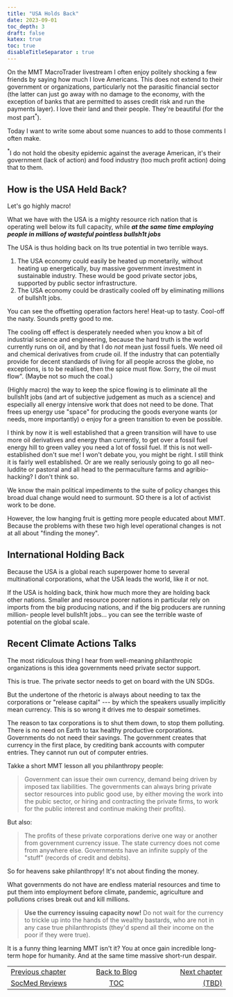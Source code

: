```yaml
---
title: "USA Holds Back"
date: 2023-09-01
toc_depth: 3
draft: false
katex: true
toc: true
disableTitleSeparator : true
---
```


On the MMT MacroTrader livestream I often enjoy politely shocking a few 
friends by saying how much I love Americans. This does not extend to their 
government or organizations, particularly not the parasitic financial sector 
(the latter can just go away with no damage to the economy, with the exception 
of banks that are permitted to asses credit risk and run the payments layer).
I love their land and their people. They're beautiful (for the most 
part${}^\ast$).

Today I want to write some about some nuances to add to those comments I 
often make.

${}^\ast$I do not hold the obesity epidemic against the average American, 
it's their government (lack of action) and food industry (too much profit 
action) doing that to them.


## How is the USA Held Back?

Let's go highly macro!

What we have with the USA is a mighty resource rich nation that is operating 
well below its full capacity, while 
**_at the same time employing people in millions of wasteful pointless bullsh1t jobs_**

The USA is thus holding back on Its true potential in two terrible ways.

1. The USA economy could easily be heated up monetarily, without heating up 
energetically, buy massive government investment in sustainable industry. 
These would be good private sector jobs, supported by public sector 
infrastructure.
2. The USA economy could be drastically cooled off by eliminating millions 
of bullsh1t jobs.

You can see the offsetting operation factors here! Heat-up to tasty. 
Cool-off the nasty. Sounds pretty good to me.

The cooling off effect is desperately needed when you know a bit of 
industrial science and engineering, because the hard truth is the world 
currently runs on oil, and by that I do *not* mean just fossil fuels. We need 
oil and chemical derivatives from crude oil. If the industry that can potentially 
provide for decent standards of living for all people across the globe, no 
exceptions, is to be realised, then the spice must flow. Sorry, the oil must 
flow". (Maybe not so much the coal.)

(Highly macro) the way to keep the spice flowing is to eliminate all the 
bullsh1t jobs (and art of subjective judgement as much as a science) and 
especially all energy intensive work that does not need to be done. That frees 
up energy use "space" for producing the goods everyone wants (or needs, 
more importantly) o enjoy for a green transition to even be possible.

I think by now it is well established that a green transition will have to 
use more oil derivatives and energy than currently, to get over a fossil 
fuel energy hill to  green valley you need a lot of fossil fuel.
If this is not well-established don't sue me!  I won't debate you, you might 
be right. I still think it is fairly well established. Or are we really 
seriously going to go all neo-luddite or pastoral and all head to the 
permaculture farms and agribio-hacking? I don't think so.

We know the main political impediments to the suite of policy changes this 
broad dual change would need to surmount. SO there is a lot of 
activist work to be done.

However, the low hanging fruit is getting more people educated about MMT. 
Because the problems with these two high level operational changes is not 
at all about "finding the money".

## International Holding Back

Because the USA is a global reach superpower home to several multinational 
corporations, what the USA leads the world, like it or not.

If the USA is holding back, think how much more they are holding back other 
nations.  Smaller and resource poorer nations in particular rely on imports 
from the big producing nations, and if the big producers are running million-
people level bullsh1t jobs... you can see the terrible waste of potential on the global scale.


## Recent Climate Actions Talks

The most ridiculous thing I hear from well-meaning philanthropic organizations 
is this idea governments need private sector support.

This is true. The private sector needs to get on board with the UN SDGs.

But the undertone of the rhetoric is always about needing to tax the 
corporations or "release capital" --- by which the speakers usually implicitly 
mean currency. This is so wrong it drives me to despair sometimes.

The reason to tax corporations is to shut them down, to stop them polluting. 
There is no need on Earth to tax healthy productive corporations. Governments 
do not need their savings. The government creates that currency in the first 
place, by crediting bank accounts with computer entries. They cannot run out 
of computer entries.

Takke a short MMT lesson all you philanthropy people:
> Government can issue their own currency, demand being driven by imposed 
tax liabilities. The governments can always bring private sector resources 
into public good use, by either moving the work into the pubic sector, or 
hiring and contracting the private firms, to work for the public interest and 
continue making their profits).


But also:
>The profits of these private corporations derive one way or another from 
government currency issue. The state currency does not come from anywhere 
else. Governments have an infinite supply of the "stuff" (records of credit 
and debits).

So for heavens sake philanthropy!  It's not about finding the money.

What governments do not have are endless material resources and time to 
put them into employment before climate, pandemic, agriculture and 
pollutions crises break out and kill millions.

> **Use the currency issuing capacity now!** Do not wait for the currency 
to trickle up into the hands of the wealthy bastards, who are not in any 
case true philanthropists (they'd spend all their income on the poor if 
they were true).

It is a funny thing learning MMT isn't it? You at once gain incredible 
long-term hope for humanity. And at the same time massive short-run despair.

<table style="border-collapse: collapse; border=0;">
    <colgroup>
       <col span="1" style="width: 25%;">
       <col span="1" style="width: 15%;">
       <col span="1" style="width: 25%;">
    </colgroup>
<tr style="border: 1px solid color:#0f0f0f;">
<td style="border: 1px solid color:#0f0f0f;"><a href="../36_socmedreviews">Previous chapter</a></td>
<td style="border: 1px solid color:#0f0f0f; text-align:center;"><a href="../">Back to Blog</a></td>
<td style="border: 1px solid color:#0f0f0f; text-align:right;"><a href="./">Next chapter</a></td>
</tr>
<tr style="border: 1px solid color:#0f0f0f;">
<td style="border: 1px solid color:#0f0f0f;"><a href="../36_socmedreviews">SocMed Reviews</a></td>
<td style="border: 1px solid color:#0f0f0f; text-align:center;"><a href="../">TOC</a></td>
<td style="border: 1px solid color:#0f0f0f; text-align:right;"><a href="./">(TBD)</a></td>
</tr>
</table>

